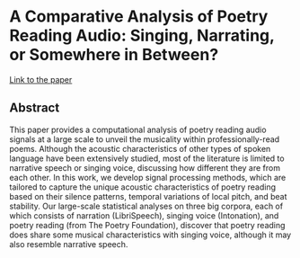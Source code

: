 # A Comparative Analysis of Poetry Reading Audio: Singing, Narrating, or Somewhere in Between?

[Link to the paper]((https://ilspoem.sitehost.iu.edu/wp-content/uploads/icassp2024_kchoi.pdf)https://ilspoem.sitehost.iu.edu/wp-content/uploads/icassp2024_kchoi.pdf)

## Abstract
This paper provides a computational analysis of poetry reading audio signals at a large scale to unveil the musicality within professionally-read poems. Although the acoustic characteristics of other types of spoken language have been extensively studied, most of the literature is limited to narrative speech or singing voice, discussing how different they are from each other. In this work, we develop signal processing methods, which are tailored to capture the unique acoustic characteristics of poetry reading based on their silence patterns, temporal variations of local pitch, and beat stability. Our large-scale statistical analyses on three big corpora, each of which consists of narration (LibriSpeech), singing voice (Intonation), and poetry reading (from The Poetry Foundation), discover that poetry reading does share some musical characteristics with singing voice, although it may also resemble narrative speech.
